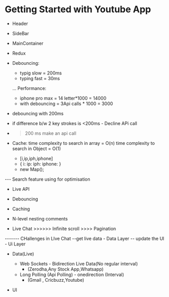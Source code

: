 # Getting Started with Youtube App

- Header
- SideBar
- MainContainer
- Redux
- Debouncing:
    - typig slow = 200ms
    - typing fast = 30ms

    ...
    Performance:
    - iphone pro max = 14 letter*1000 = 14000
    - with debouncing = 3Api calls * 1000 = 3000


- debouncing with 200ms
 - if difference b/w 2 key strokes is <200ms - Decline APi call
  - > 200 ms make an api call


- Cache:
    time complexity to search in array = O(n)
    time complexity to search in Object = O(1)
    - [i,ip,iph,iphone]
    - {
        i:
        ip:
        iph:
        iphone:
    }
    - new Map();

--- Search feature using for optimisation
- Live API
- Debouncing
- Caching

- N-level nesting comments

- Live Chat >>>>>> Infinite scroll >>>> Pagination


------- CHallenges in LIve Chat
--get live data - Data Layer
-- update the UI - Ui Layer

- Data(Live)
    - Web Sockets - Bidirection Live Data(No regular interval)
        - (Zerodha,Any Stock App,Whatsapp)
    - Long Polling (Api Polling) - onedirection (Interval) 
        - (Gmail , Cricbuzz,Youtube)

- UI 